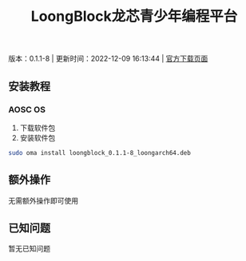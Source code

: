 ﻿---
id: 250
title: LoongBlock龙芯青少年编程平台
toc: true
weight: 250
---

版本：0.1.1-8 | 更新时间：2022-12-09 16:13:44 | [官方下载页面](http://app.loongapps.cn/#/detail/250)

## 安装教程 

### AOSC OS 

1. 下载软件包
2. 安装软件包

```bash
sudo oma install loongblock_0.1.1-8_loongarch64.deb
```

## 额外操作

无需额外操作即可使用

## 已知问题

暂无已知问题

